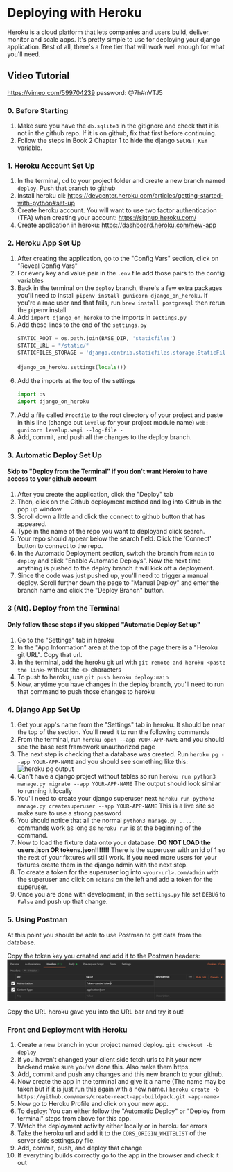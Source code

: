 # Deploying with Heroku
Heroku is a cloud platform that lets companies and users build, deliver, monitor and scale apps. It's pretty simple to use for deploying your django application. Best of all, there's a free tier that will work well enough for what you'll need.

## Video Tutorial
https://vimeo.com/599704239 password: @7h#nVTJ5

### 0. Before Starting
1. Make sure you have the `db.sqlite3` in the gitignore and check that it is not in the github repo. If it is on github, fix that first before continuing.
2. Follow the steps in Book 2 Chapter 1 to hide the django `SECRET_KEY` variable.

### 1. Heroku Account Set Up
1. In the terminal, cd to your project folder and create a new branch named `deploy`. Push that branch to github
1. Install heroku cli: https://devcenter.heroku.com/articles/getting-started-with-python#set-up
1. Create heroku account. You will want to use two factor authentication (TFA) when creating your account: https://signup.heroku.com/
2. Create application in heroku: https://dashboard.heroku.com/new-app

### 2. Heroku App Set Up
1. After creating the application, go to the "Config Vars" section, click on "Reveal Config Vars"
2. For every key and value pair in the `.env` file add those pairs to the config variables
3. Back in the terminal on the `deploy` branch, there's a few extra packages you'll need to install `pipenv install gunicorn django_on_heroku`. If you're a mac user and that fails, run `brew install postgresql` then rerun the pipenv install
4. Add `import django_on_heroku` to the imports in `settings.py`
5. Add these lines to the end of the `settings.py`
    ```py
    STATIC_ROOT = os.path.join(BASE_DIR, 'staticfiles')
    STATIC_URL = "/static/"
    STATICFILES_STORAGE = 'django.contrib.staticfiles.storage.StaticFilesStorage'

    django_on_heroku.settings(locals())
    ```
6. Add the imports at the top of the settings
    ```py
    import os
    import django_on_heroku
    ```
8. Add a file called `Procfile` to the root directory of your project and paste in this line (change out `levelup` for your project module name) `web: gunicorn levelup.wsgi --log-file -`
9. Add, commit, and push all the changes to the deploy branch.

### 3. Automatic Deploy Set Up
#### Skip to "Deploy from the Terminal" if you don't want Heroku to have access to your github account
1. After you create the application, click the "Deploy" tab 
2. Then, click on the Github deployment method and log into Github in the pop up window
3. Scroll down a little and click the connect to github button that has appeared.
4. Type in the name of the repo you want to deployand click search.
5. Your repo should appear below the search field. Click the 'Connect' button to connect to the repo.
6. In the Automatic Deployment section, switch the branch from `main` to `deploy` and click "Enable Automatic Deploys". Now the next time anything is pushed to the deploy branch it will kick off a deployment.
7. Since the code was just pushed up, you'll need to trigger a manual deploy. Scroll further down the page to "Manual Deploy" and enter the branch name and click the "Deploy Branch" button.

### 3 (Alt). Deploy from the Terminal
#### Only follow these steps if you skipped "Automatic Deploy Set up"
1. Go to the "Settings" tab in heroku
2. In the "App Information" area at the top of the page there is a "Heroku git URL". Copy that url.
3. In the terminal, add the heroku git url with `git remote and heroku <paste the link>` without the <> characters
4. To push to heroku, use `git push heroku deploy:main`
5. Now, anytime you have changes in the deploy branch, you'll need to run that command to push those changes to heroku

### 4. Django App Set Up
1. Get your app's name from the "Settings" tab in heroku. It should be near the top of the section. You'll need it to run the following commands
2. From the terminal, run `heroku open --app YOUR-APP-NAME` and you should see the base rest framework unauthorized page
3. The next step is checking that a database was created. Run `heroku pg --app YOUR-APP-NAME` and you should see something like this:
![heroku pg output](./images/heroku_pg_output.png)
3. Can't have a django project without tables so run `heroku run python3 manage.py migrate --app YOUR-APP-NAME` The output should look similar to running it locally
4. You'll need to create your django superuser next `heroku run python3 manage.py createsuperuser --app YOUR-APP-NAME` This is a live site so make sure to use a strong password
5. You should notice that all the normal `python3 manage.py .....` commands work as long as `heroku run` is at the beginning of the command.
6. Now to load the fixture data onto your database. **DO NOT LOAD the users.json OR tokens.json!!!!!!!** There is the superuser with an id of 1 so the rest of your fixtures will still work. If you need more users for your fixtures create them in the django admin with the next step.
7. To create a token for the superuser log into `<your-url>.com/admin` with the superuser and click on `Tokens` on the left and add a token for the superuser.
8. Once you are done with development, in the `settings.py` file set `DEBUG` to `False` and push up that change.

### 5. Using Postman

At this point you should be able to use Postman to get data from the database.

Copy the token key you created and add it to the Postman headers:
![postman example headers](./images/postman_ex.png)

Copy the URL heroku gave you into the URL bar and try it out!


### Front end Deployment with Heroku
1. Create a new branch in your project named deploy. `git checkout -b deploy`
2. If you haven't changed your client side fetch urls to hit your new backend make sure you've done this. Also make them https.
3. Add, commit and push any changes and this new branch to your github.
4. Now create the app in the terminal and give it a name (The name may be taken but if it is just run this again with a new name.) `heroku create -b https://github.com/mars/create-react-app-buildpack.git <app-name>`
5. Now go to Heroku Profile and click on your new app.
6. To deploy: You can either follow the "Automatic Deploy" or "Deploy from terminal" steps from above for this app.
7. Watch the deployment activity either locally or in heroku for errors
8. Take the heroku url and add it to the `CORS_ORIGIN_WHITELIST` of the server side settings.py file.
9. Add, commit, push, and deploy that change
10. If everything builds correctly go to the app in the browser and check it out

